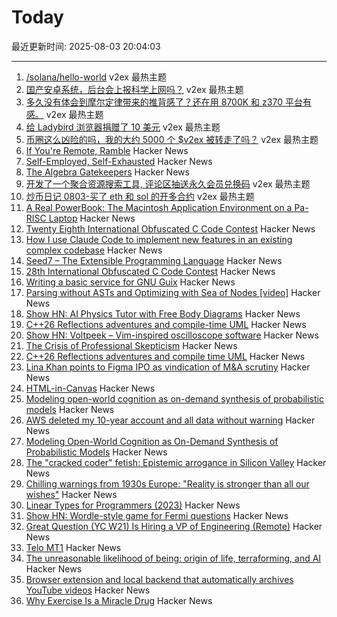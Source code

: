 # Today

最近更新时间: 2025-08-03 20:04:03

--- 
1. [/solana/hello-world](https://www.v2ex.com/t/1149587) v2ex 最热主题
2. [国产安卓系统，后台会上报科学上网吗？](https://www.v2ex.com/t/1149575) v2ex 最热主题
3. [多久没有体会到摩尔定律带来的推背感了？还在用 8700K 和 z370 平台有感。](https://www.v2ex.com/t/1149573) v2ex 最热主题
4. [给 Ladybird 浏览器捐赠了 10 美元](https://www.v2ex.com/t/1149550) v2ex 最热主题
5. [币圈这么凶险的吗，我的大约 5000 个 $v2ex 被转走了吗？](https://www.v2ex.com/t/1149540) v2ex 最热主题
6. [If You're Remote, Ramble](https://stephango.com/ramblings) Hacker News
7. [Self-Employed, Self-Exhausted](https://theisolationjournals.substack.com/p/self-employed-self-exhausted) Hacker News
8. [The Algebra Gatekeepers](https://www.educationprogress.org/p/the-algebra-gatekeepers) Hacker News
9. [开发了一个聚合资源搜索工具, 评论区抽送永久会员兑换码](https://www.v2ex.com/t/1149556) v2ex 最热主题
10. [炒币日记 0803-买了 eth 和 sol 的开多合约](https://www.v2ex.com/t/1149544) v2ex 最热主题
11. [A Real PowerBook: The Macintosh Application Environment on a Pa-RISC Laptop](http://oldvcr.blogspot.com/2025/08/a-real-powerbook-macintosh-application.html) Hacker News
12. [Twenty Eighth International Obfuscated C Code Contest](https://www.ioccc.org/2024/index.html) Hacker News
13. [How I use Claude Code to implement new features in an existing complex codebase](https://www.sabrina.dev/p/ultimate-ai-coding-guide-claude-code) Hacker News
14. [Seed7 – The Extensible Programming Language](https://seed7.net) Hacker News
15. [28th International Obfuscated C Code Contest](https://www.ioccc.org/2024/index.html) Hacker News
16. [Writing a basic service for GNU Guix](https://tannerhoelzel.com/gnu-shepherd-simple-service.html) Hacker News
17. [Parsing without ASTs and Optimizing with Sea of Nodes  [video]](https://www.youtube.com/watch?v=NxiKlnUtyio) Hacker News
18. [Show HN: AI Physics Tutor with Free Body Diagrams](https://www.physicsviewer.com/) Hacker News
19. [C++26 Reflections adventures and compile-time UML](https://www.reachablecode.com/2025/07/31/c26-reflections-adventures-compile-time-uml/) Hacker News
20. [Show HN: Voltpeek – Vim-inspired oscilloscope software](https://github.com/schuyler4/voltpeek) Hacker News
21. [The Crisis of Professional Skepticism](https://mitchhorowitz.substack.com/p/the-crisis-of-professional-skepticism) Hacker News
22. [C++26 Reflections adventures and compile time UML](https://www.reachablecode.com/2025/07/31/c26-reflections-adventures-compile-time-uml/) Hacker News
23. [Lina Khan points to Figma IPO as vindication of M&A scrutiny](https://techcrunch.com/2025/08/02/lina-khan-points-to-figma-ipo-as-vindication-for-ma-scrutiny/) Hacker News
24. [HTML-in-Canvas](https://github.com/WICG/html-in-canvas) Hacker News
25. [Modeling open-world cognition as on-demand synthesis of probabilistic models](https://arxiv.org/abs/2507.12547) Hacker News
26. [AWS deleted my 10-year account and all data without warning](https://www.seuros.com/blog/aws-deleted-my-10-year-account-without-warning/) Hacker News
27. [Modeling Open-World Cognition as On-Demand Synthesis of Probabilistic Models](https://arxiv.org/abs/2507.12547) Hacker News
28. [The "cracked coder" fetish: Epistemic arrogance in Silicon Valley](https://maxread.substack.com/p/the-cracked-coder-fetish) Hacker News
29. [Chilling warnings from 1930s Europe: "Reality is stronger than all our wishes"](https://www.doomsdayscenario.co/p/fleeing-one-step-ahead-of-fascism-fbcf5ac4661dca77) Hacker News
30. [Linear Types for Programmers (2023)](https://twey.io/for-programmers/linear-types/) Hacker News
31. [Show HN: Wordle-style game for Fermi questions](https://www.fermiquestions.org/) Hacker News
32. [Great Question (YC W21) Is Hiring a VP of Engineering (Remote)](https://www.ycombinator.com/companies/great-question/jobs/ONBQUqe-vp-of-engineering) Hacker News
33. [Telo MT1](https://www.telotrucks.com/) Hacker News
34. [The unreasonable likelihood of being: origin of life, terraforming, and AI](https://arxiv.org/abs/2507.18545) Hacker News
35. [Browser extension and local backend that automatically archives YouTube videos](https://github.com/andrewarrow/starchive) Hacker News
36. [Why Exercise Is a Miracle Drug](https://www.derekthompson.org/p/the-sunday-morning-post-why-exercise) Hacker News
